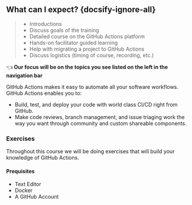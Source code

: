 ## What can I expect? {docsify-ignore-all}

> - Introductions
> - Discuss goals of the training
> - Detailed course on the GitHub Actions platform
> - Hands-on facilitator guided learning
> - Help with migrating a project to GitHub Actions
> - Discuss logistics (timing of course, recording, etc.)

👈 **Our focus will be on the topics you see listed on the left in the navigation bar**

GitHub Actions makes it easy to automate all your software workflows. GitHub Actions enables you to:

- Build, test, and deploy your code with world class CI/CD right from GitHub.
- Make code reviews, branch management, and issue triaging work the way you want through community and custom shareable components.

### Exercises
Throughout this course we will be doing exercises that will build your knowledge of GitHub Actions.

#### Prequisites
- Text Editor
- Docker 
- A GitHub Account
